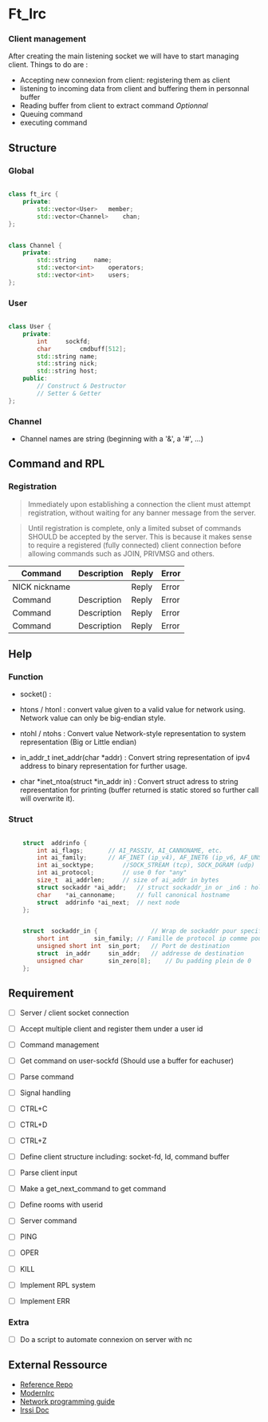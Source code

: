 # Ft_Irc


### Client management

After creating the main listening socket we will have to start managing client.
Things to do are :

- Accepting new connexion from client: registering them as client
- listening to incoming data from client and buffering them in personnal buffer
- Reading buffer from client to extract command *Optionnal*
- Queuing command
- executing command

## Structure

### Global

```c++

class ft_irc {
	private:
		std::vector<User>	member;
		std::vector<Channel>	chan;
};

```

```c++

class Channel {
	private:
		std::string		name;
		std::vector<int>	operators;
		std::vector<int>	users;
};

```

### User

``` c++

class User {
	private:
		int		sockfd;
		char		cmdbuff[512];
		std::string	name;
		std::string	nick;
		std::string	host;
	public:
		// Construct & Destructor
		// Setter & Getter
};

```


### Channel
- Channel names are string (beginning with a '&', a '#', ...)

## Command and RPL

### Registration

> Immediately upon establishing a connection the client must attempt registration, without waiting for any banner message from the server.

> Until registration is complete, only a limited subset of commands SHOULD be accepted by the server. This is because it makes sense to require a registered (fully connected) client connection before allowing commands such as JOIN, PRIVMSG and others.


| Command | Description | Reply | Error |
|---------|-------------|-------|-------|
| NICK nickname|        | Reply | Error |
| Command | Description | Reply | Error |
| Command | Description | Reply | Error |
| Command | Description | Reply | Error |


## Help

### Function

- socket() :

- htons / htonl : convert value given to a valid value for network using. Network value can only be big-endian style.
- ntohl / ntohs : Convert value Network-style representation to system representation (Big or Little endian)


- in_addr_t inet_addr(char \*addr) : Convert string representation of ipv4 address to binary representation for further usage.
- char \*inet_ntoa(struct \*in_addr in) : Convert struct adress to string representation for printing (buffer returned is static stored so further call will overwrite it).

### Struct

```c++

	struct	addrinfo {
		int	ai_flags;		// AI_PASSIV, AI_CANNONAME, etc.
		int	ai_family;		// AF_INET (ip_v4), AF_INET6 (ip_v6, AF_UNSPEC (agnostic)
		int	ai_socktype;		//SOCK_STREAM (tcp), SOCK_DGRAM (udp)
		int	ai_protocol;		// use 0 for "any"
		size_t	ai_addrlen;		// size of ai_addr in bytes
		struct sockaddr *ai_addr;	// struct sockaddr_in or _in6 : hold port and ip address
		char	*ai_cannoname;		// full canonical hostname
		struct	addrinfo *ai_next;	// next node
	};

```

```c++

	struct	sockaddr_in {				// Wrap de sockaddr pour specifier le port et l'adresse de destination plus simplement;
		short int		sin_family;	// Famille de protocol ip comme pour addrinfo
		unsigned short int	sin_port;	// Port de destination
		struct	in_addr		sin_addr;	// addresse de destination
		unsigned char		sin_zero[8];	// Du padding plein de 0
	};

```

## Requirement

- [ ] Server / client socket connection
 - [ ] Accept multiple client and register them under a user id

- [ ] Command management
 - [ ] Get command on user-sockfd (Should use a buffer for eachuser)
 - [ ] Parse command

>
>
- [ ] Signal handling
 - [ ] CTRL+C
 - [ ] CTRL+D
 - [ ] CTRL+Z


- [ ] Define client structure including: socket-fd, Id, command buffer
- [ ] Parse client input 
 - [ ] Make a get_next_command to get command
- [ ] Define rooms with userid

- [ ] Server command
 - [ ]  PING
 - [ ]  OPER
 - [ ]  KILL

- [ ] Implement RPL system
 - [ ] Implement ERR

### Extra

- [ ] Do a script to automate connexion on server with nc

## External Ressource

- [Reference Repo](https://github.com/marineks/Ft_irc)
- [ModernIrc](https://modern.ircdocs.horse/)
- [Network programming guide](https://beej.us/guide/bgnet/pdf/bgnet_a4_c_1.pdf)
- [Irssi Doc](https://irssi.org/New-users/)
